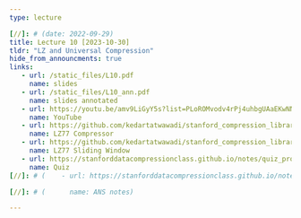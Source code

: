 ```yaml
---
type: lecture

[//]: # (date: 2022-09-29)
title: Lecture 10 [2023-10-30]
tldr: "LZ and Universal Compression"
hide_from_announcments: true
links:
   - url: /static_files/L10.pdf 
     name: slides
   - url: /static_files/L10_ann.pdf 
     name: slides annotated
   - url: https://youtu.be/amv9LiGyY5s?list=PLoROMvodv4rPj4uhbgUAaEKwNNak8xgkz
     name: YouTube
   - url: https://github.com/kedartatwawadi/stanford_compression_library/blob/main/scl/compressors/lz77.py
     name: LZ77 Compressor
   - url: https://github.com/kedartatwawadi/stanford_compression_library/blob/main/scl/compressors/lz77_sliding_window.py
     name: LZ77 Sliding Window
   - url: https://stanforddatacompressionclass.github.io/notes/quiz_problems_2023.html#quiz-10-lz-and-universal-compression
     name: Quiz
[//]: # (    - url: https://stanforddatacompressionclass.github.io/notes/lossless_iid/ans.html)

[//]: # (      name: ANS notes)

---
```





